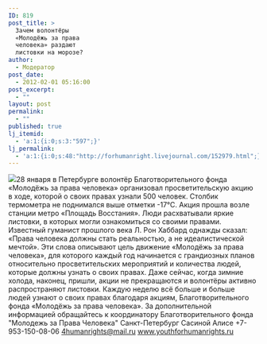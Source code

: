 ```yaml
---
ID: 819
post_title: >
  Зачем волонтёры
  «Молодёжь за права
  человека» раздают
  листовки на морозе?
author:
  - Модератор
post_date:
  - 2012-02-01 05:16:00
post_excerpt:
  - ""
layout: post
permalink:
  - ""
published: true
lj_itemid:
  - 'a:1:{i:0;s:3:"597";}'
lj_permalink:
  - 'a:1:{i:0;s:48:"http://forhumanright.livejournal.com/152979.html";}'
---
```


<img src="http://cs5338.vk.com/u132145096/132409092/x_5b26039f.jpg" />28 января в Петербурге волонтёр Благотворительного фонда «Молодёжь за права человека» организовал просветительскую акцию в ходе, которой о своих правах узнали 500 человек. Столбик термометра не поднимался выше отметки -17°С.
Акция прошла возле станции метро «Площадь Восстания». Люди расхватывали яркие листовки, в которых могли ознакомиться со своими правами. Известный гуманист прошлого века Л. Рон Хаббард однажды сказал: «Права человека должны стать реальностью, а не идеалистической мечтой». Эти слова описывают цель движение «Молодёжь за права человека», для которого каждый год начинается с грандиозных планов относительно просветительских мероприятий и количества людей, которые должны узнать о своих правах.
Даже сейчас, когда зимние холода, наконец, пришли, акции не прекращаются и волонтёры активно распространяют листовки. Каждую неделю всё больше и больше людей узнают о своих правах благодаря акциям, Благотворительного фонда «Молодёжь за права человека».
За дополнительной информацией обращайтесь к координатору
Благотворительного фонда
"Молодежь за Права Человека" Санкт-Петербург 
Сасиной Алисе 
+7-953-150-08-06 
4humanrights@mail.ru
www.youthforhumanrights.ru